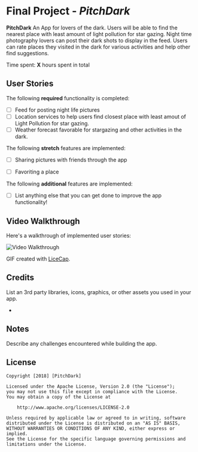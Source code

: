 # Final Project - *PitchDark*

**PitchDark** An App for lovers of the dark. Users will be able to find the nearest place with least amount of light pollution for star gazing. Night time photography lovers can post their dark shots to display in the feed. Users can rate places they visited in the dark for various activities and help other find suggestions.

Time spent: **X** hours spent in total

## User Stories

The following **required** functionality is completed:

- [ ] Feed for posting night life pictures
- [ ] Location services to help users find closest place with least amout of Light Pollution for star gazing.
- [ ] Weather forecast favorable for stargazing and other activities in the dark.

The following **stretch** features are implemented:

- [ ] Sharing pictures with friends through the app
- [ ] Favoriting a place


The following **additional** features are implemented:

- [ ] List anything else that you can get done to improve the app functionality!


## Video Walkthrough

Here's a walkthrough of implemented user stories:

<img src='http://i.imgur.com/link/to/your/gif/file.gif' title='Video Walkthrough' width='' alt='Video Walkthrough' />

GIF created with [LiceCap](http://www.cockos.com/licecap/).

## Credits

List an 3rd party libraries, icons, graphics, or other assets you used in your app.

- 


## Notes

Describe any challenges encountered while building the app.

## License

    Copyright [2018] [PitchDark]

    Licensed under the Apache License, Version 2.0 (the "License");
    you may not use this file except in compliance with the License.
    You may obtain a copy of the License at

        http://www.apache.org/licenses/LICENSE-2.0

    Unless required by applicable law or agreed to in writing, software
    distributed under the License is distributed on an "AS IS" BASIS,
    WITHOUT WARRANTIES OR CONDITIONS OF ANY KIND, either express or implied.
    See the License for the specific language governing permissions and
    limitations under the License.

